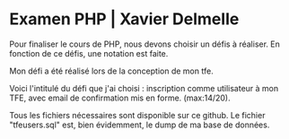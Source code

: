 <h1>Examen PHP | Xavier Delmelle</h1>
<p>Pour finaliser le cours de PHP, nous devons choisir un défis à réaliser. En fonction de ce défis, une notation est faite.</p>
<p>Mon défi a été réalisé lors de la conception de mon tfe.</p>
<p>Voici l'intitulé du défi que j'ai choisi : inscription comme utilisateur à mon TFE, avec email de confirmation mis en forme. (max:14/20).</p>
<p>Tous les fichiers nécessaires sont disponible sur ce github. Le fichier "tfeusers.sql" est, bien évidemment, le dump de ma base de données.</p>